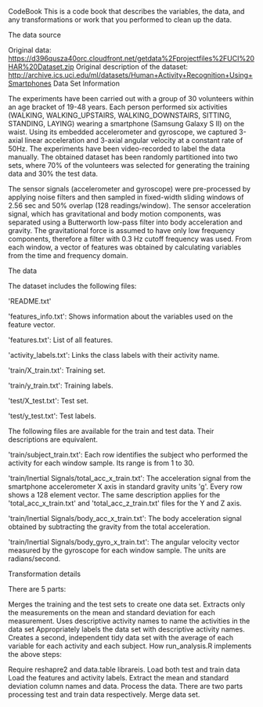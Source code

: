 CodeBook This is a code book that describes the variables, the data, and
any transformations or work that you performed to clean up the data.

The data source

Original data:
https://d396qusza40orc.cloudfront.net/getdata%2Fprojectfiles%2FUCI%20HAR%20Dataset.zip
Original description of the dataset:
http://archive.ics.uci.edu/ml/datasets/Human+Activity+Recognition+Using+Smartphones
Data Set Information

The experiments have been carried out with a group of 30 volunteers
within an age bracket of 19-48 years. Each person performed six
activities (WALKING, WALKING\_UPSTAIRS, WALKING\_DOWNSTAIRS, SITTING,
STANDING, LAYING) wearing a smartphone (Samsung Galaxy S II) on the
waist. Using its embedded accelerometer and gyroscope, we captured
3-axial linear acceleration and 3-axial angular velocity at a constant
rate of 50Hz. The experiments have been video-recorded to label the data
manually. The obtained dataset has been randomly partitioned into two
sets, where 70% of the volunteers was selected for generating the
training data and 30% the test data.

The sensor signals (accelerometer and gyroscope) were pre-processed by
applying noise filters and then sampled in fixed-width sliding windows
of 2.56 sec and 50% overlap (128 readings/window). The sensor
acceleration signal, which has gravitational and body motion components,
was separated using a Butterworth low-pass filter into body acceleration
and gravity. The gravitational force is assumed to have only low
frequency components, therefore a filter with 0.3 Hz cutoff frequency
was used. From each window, a vector of features was obtained by
calculating variables from the time and frequency domain.

The data

The dataset includes the following files:

'README.txt'

'features\_info.txt': Shows information about the variables used on the
feature vector.

'features.txt': List of all features.

'activity\_labels.txt': Links the class labels with their activity name.

'train/X\_train.txt': Training set.

'train/y\_train.txt': Training labels.

'test/X\_test.txt': Test set.

'test/y\_test.txt': Test labels.

The following files are available for the train and test data. Their
descriptions are equivalent.

'train/subject\_train.txt': Each row identifies the subject who
performed the activity for each window sample. Its range is from 1 to
30.

'train/Inertial Signals/total\_acc\_x\_train.txt': The acceleration
signal from the smartphone accelerometer X axis in standard gravity
units 'g'. Every row shows a 128 element vector. The same description
applies for the 'total\_acc\_x\_train.txt' and
'total\_acc\_z\_train.txt' files for the Y and Z axis.

'train/Inertial Signals/body\_acc\_x\_train.txt': The body acceleration
signal obtained by subtracting the gravity from the total acceleration.

'train/Inertial Signals/body\_gyro\_x\_train.txt': The angular velocity
vector measured by the gyroscope for each window sample. The units are
radians/second.

Transformation details

There are 5 parts:

Merges the training and the test sets to create one data set. Extracts
only the measurements on the mean and standard deviation for each
measurement. Uses descriptive activity names to name the activities in
the data set Appropriately labels the data set with descriptive activity
names. Creates a second, independent tidy data set with the average of
each variable for each activity and each subject. How run\_analysis.R
implements the above steps:

Require reshapre2 and data.table librareis. Load both test and train
data Load the features and activity labels. Extract the mean and
standard deviation column names and data. Process the data. There are
two parts processing test and train data respectively. Merge data set.
